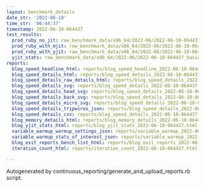 ```yaml
---
layout: benchmark_details
date_str: '2022-06-10'
time_str: '06:44:37'
timestamp: 2022-06-10-064437
test_results:
  prod_ruby_no_jit: raw_benchmark_data/x86_64/2022-06/2022-06-10-064437_basic_benchmark_prod_ruby_no_jit.json
  prod_ruby_with_mjit: raw_benchmark_data/x86_64/2022-06/2022-06-10-064437_basic_benchmark_prod_ruby_with_mjit.json
  prod_ruby_with_yjit: raw_benchmark_data/x86_64/2022-06/2022-06-10-064437_basic_benchmark_prod_ruby_with_yjit.json
  yjit_stats: raw_benchmark_data/x86_64/2022-06/2022-06-10-064437_basic_benchmark_yjit_stats.json
reports:
  blog_speed_headline_html: reports/blog_speed_headline_2022-06-10-064437.html
  blog_speed_details_html: reports/blog_speed_details_2022-06-10-064437.html
  blog_speed_details_raw_details_html: reports/blog_speed_details_2022-06-10-064437.raw_details.html
  blog_speed_details_svg: reports/blog_speed_details_2022-06-10-064437.svg
  blog_speed_details_head_svg: reports/blog_speed_details_2022-06-10-064437.head.svg
  blog_speed_details_back_svg: reports/blog_speed_details_2022-06-10-064437.back.svg
  blog_speed_details_micro_svg: reports/blog_speed_details_2022-06-10-064437.micro.svg
  blog_speed_details_tripwires_json: reports/blog_speed_details_2022-06-10-064437.tripwires.json
  blog_speed_details_csv: reports/blog_speed_details_2022-06-10-064437.csv
  blog_memory_details_html: reports/blog_memory_details_2022-06-10-064437.html
  blog_yjit_stats_html: reports/blog_yjit_stats_2022-06-10-064437.html
  variable_warmup_warmup_settings_json: reports/variable_warmup_2022-06-10-064437.warmup_settings.json
  variable_warmup_stats_of_interest_json: reports/variable_warmup_2022-06-10-064437.stats_of_interest.json
  blog_exit_reports_bench_list_html: reports/blog_exit_reports_2022-06-10-064437.bench_list.html
  iteration_count_html: reports/iteration_count_2022-06-10-064437.html

---
```

Autogenerated by continuous_reporting/generate_and_upload_reports.rb script.
